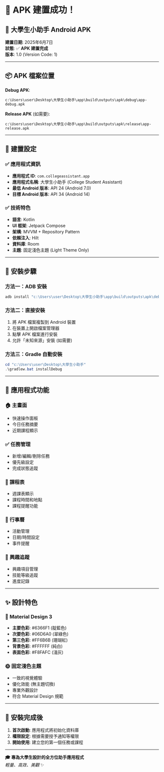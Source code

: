 # 🎉 APK 建置成功！

## 📱 大學生小助手 Android APK

**建置日期**: 2025年6月7日  
**狀態**: ✅ **APK 建置完成**  
**版本**: 1.0 (Version Code: 1)  

---

## 📦 APK 檔案位置

**Debug APK**: 
```
c:\Users\user\Desktop\大學生小助手\app\build\outputs\apk\debug\app-debug.apk
```

**Release APK** (如需要):
```
c:\Users\user\Desktop\大學生小助手\app\build\outputs\apk\release\app-release.apk
```

---

## 🔧 建置設定

### ✅ **應用程式資訊**
- **應用程式 ID**: `com.collegeassistant.app`
- **應用程式名稱**: 大學生小助手 (College Student Assistant)
- **最低 Android 版本**: API 24 (Android 7.0)
- **目標 Android 版本**: API 34 (Android 14)

### ✅ **技術特色**
- **語言**: Kotlin
- **UI 框架**: Jetpack Compose
- **架構**: MVVM + Repository Pattern
- **依賴注入**: Hilt
- **資料庫**: Room
- **主題**: 固定淺色主題 (Light Theme Only)

---

## 📲 安裝步驟

### 方法一：ADB 安裝
```powershell
adb install "c:\Users\user\Desktop\大學生小助手\app\build\outputs\apk\debug\app-debug.apk"
```

### 方法二：直接安裝
1. 將 APK 檔案複製到 Android 裝置
2. 在裝置上開啟檔案管理器
3. 點擊 APK 檔案進行安裝
4. 允許「未知來源」安裝 (如需要)

### 方法三：Gradle 自動安裝
```powershell
cd "c:\Users\user\Desktop\大學生小助手"
.\gradlew.bat installDebug
```

---

## 🎨 應用程式功能

### 🏠 **主畫面**
- 快速操作面板
- 今日任務摘要
- 近期課程顯示

### ✅ **任務管理**
- 新增/編輯/刪除任務
- 優先級設定
- 完成狀態追蹤

### 📅 **課程表**
- 週課表顯示
- 課程時間和地點
- 課程提醒功能

### 📆 **行事曆**
- 活動管理
- 日期/時間設定
- 事件提醒

### 🎯 **興趣追蹤**
- 興趣項目管理
- 技能等級追蹤
- 進度記錄

---

## ✨ **設計特色**

### 🎨 **Material Design 3**
- **主要色彩**: #6366F1 (靛藍色)
- **次要色彩**: #06D6A0 (翠綠色)
- **第三色彩**: #FF6B6B (珊瑚紅)
- **背景色彩**: #FFFFFF (純白)
- **表面色彩**: #F8FAFC (淺灰)

### 🌞 **固定淺色主題**
- 一致的視覺體驗
- 優化效能 (無主題切換)
- 專業外觀設計
- 符合 Material Design 規範

---

## 🏁 **安裝完成後**

1. **首次啟動**: 應用程式將初始化資料庫
2. **權限設定**: 根據需要授予通知等權限
3. **開始使用**: 建立您的第一個任務或課程

---

**🎓 專為大學生設計的全方位助手應用程式**  
*輕量、高效、美觀* ✨
